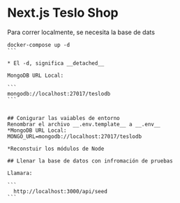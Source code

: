 # Next.js Teslo Shop
Para correr localmente, se necesita la base de dats

````
docker-compose up -d
```

* El -d, significa __detached__

MongoDB URL Local:

```
mongodb://localhost:27017/teslodb
```


## Conigurar las vaiables de entorno
Renombrar el archivo __.env.template__ a __.env__
*MongoDB URL Local:
MONGO_URL=mongodb://localhost:27017/teslodb

*Reconstuir los módulos de Node

## Llenar la base de datos con infromación de pruebas

Llamara:

``` 
  http://localhost:3000/api/seed 
```